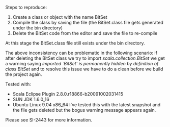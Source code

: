 Steps to reproduce:
 1. Create a class or object with the name BitSet
 2. Compile the class by saving the file (the BitSet.class file gets generated under the bin directory)
 3. Delete the BitSet code from the editor and save the file to re-compile

At this stage the BitSet.class file still exists under the bin directory.

The above inconsistency can be problematic in the following scenario: if after deleting the BitSet class we try to import _scala.collection.BitSet_ we get a warning saying _imported `BitSet' is permanently hidden by definition of class BitSet_ and to resolve this issue we have to do a clean before we build the project again.


Tested with:
 * Scala Eclipse Plugin	2.8.0.r18866-b20091002031415
 * SUN JDK 1.6.0_16
 * Ubuntu Linux 9.04 x86_64
I've tested this with the latest snapshot and the file gets deleted but the bogus warning message appears again.

Please see SI-2443 for more information.
